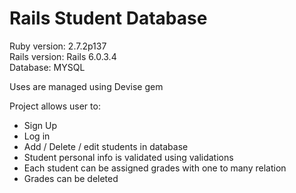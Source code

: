 # Rails Student Database

Ruby version: 2.7.2p137  
Rails version: Rails 6.0.3.4  
Database: MYSQL

Uses are managed using Devise gem  

Project allows user to:

* Sign Up
* Log in
* Add / Delete / edit students in database
* Student personal info is validated using validations
* Each student can be assigned grades with one to many relation
* Grades can be deleted